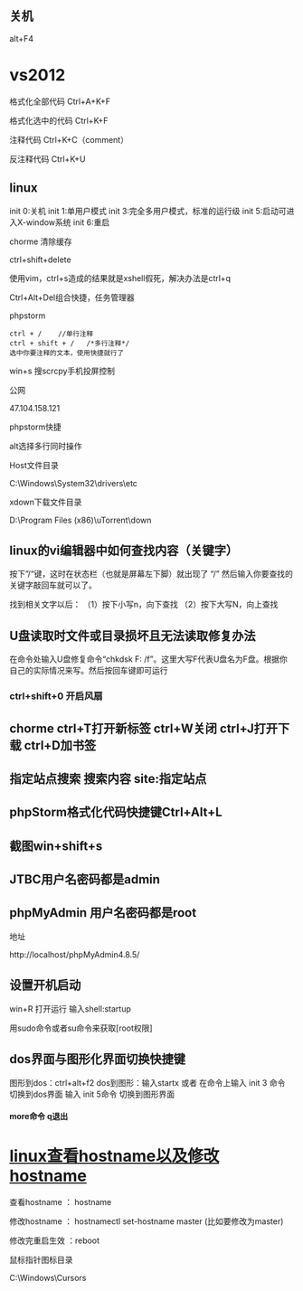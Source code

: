 ## 关机

alt+F4



# vs2012

格式化全部代码       Ctrl+A+K+F

格式化选中的代码     Ctrl+K+F

注释代码   Ctrl+K+C（comment）

反注释代码  Ctrl+K+U

## linux

init 0:关机
init 1:单用户模式
init 3:完全多用户模式，标准的运行级
init 5:启动可进入X-window系统
init 6:重启

chorme 清除缓存

ctrl+shift+delete

使用vim，ctrl+s造成的结果就是xshell假死，解决办法是ctrl+q 

Ctrl+Alt+Del组合快捷，任务管理器

phpstorm

```
ctrl + /    //单行注释 
ctrl + shift + /   /*多行注释*/
选中你要注释的文本，使用快捷就行了
```



win+s 搜scrcpy手机投屏控制



公网

47.104.158.121

phpstorm快捷

alt选择多行同时操作



Host文件目录

C:\Windows\System32\drivers\etc   





xdown下载文件目录

D:\Program Files (x86)\uTorrent\down



## linux的vi编辑器中如何查找内容（关键字）

按下”/“键，这时在状态栏（也就是屏幕左下脚）就出现了 “/” 然后输入你要查找的关键字敲回车就可以了。

找到相关文字以后：
（1）按下小写n，向下查找
（2）按下大写N，向上查找

## U盘读取时文件或目录损坏且无法读取修复办法

在命令处输入U盘修复命令“chkdsk F: /f”。这里大写F代表U盘名为F盘。根据你自己的实际情况来写。然后按回车键即可运行

### ctrl+shift+0   开启风扇



## chorme ctrl+T打开新标签 ctrl+W关闭 ctrl+J打开下载 ctrl+D加书签



## 指定站点搜索 搜索内容 site:指定站点

## phpStorm格式化代码快捷键Ctrl+Alt+L



## 截图win+shift+s



## JTBC用户名密码都是admin



## phpMyAdmin 用户名密码都是root

地址

http://localhost/phpMyAdmin4.8.5/



## 设置开机启动

win+R 打开运行 输入shell:startup 

用sudo命令或者su命令来获取[root权限]

## dos界面与图形化界面切换快捷键

图形到dos：ctrl+alt+f2
dos到图形：输入startx
或者
在命令上输入 init 3 命令 切换到dos界面
输入 init 5命令 切换到图形界面

#### more命令 q退出

# [linux查看hostname以及修改hostname](https://www.cnblogs.com/zhangjiahao/p/10990093.html)



查看hostname   ：   hostname

修改hostname   ：   hostnamectl set-hostname  master (比如要修改为master)

修改完重启生效 ：reboot



鼠标指针图标目录

C:\Windows\Cursors